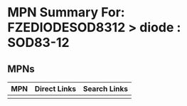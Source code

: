 



# MPN Summary For: FZEDIODESOD8312 > diode : SOD83-12

## MPNs
  

|MPN|Direct Links|Search Links|
| :--- | :--- | :--- |
||||

